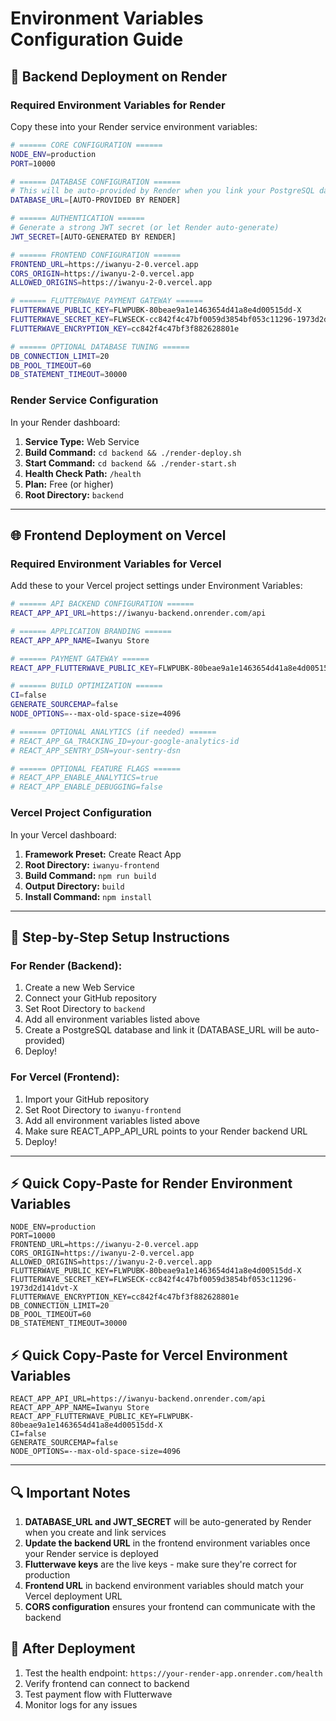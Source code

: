 # Environment Variables Configuration Guide

## 🚀 Backend Deployment on Render

### Required Environment Variables for Render

Copy these into your Render service environment variables:

```bash
# ====== CORE CONFIGURATION ======
NODE_ENV=production
PORT=10000

# ====== DATABASE CONFIGURATION ======
# This will be auto-provided by Render when you link your PostgreSQL database
DATABASE_URL=[AUTO-PROVIDED BY RENDER]

# ====== AUTHENTICATION ======
# Generate a strong JWT secret (or let Render auto-generate)
JWT_SECRET=[AUTO-GENERATED BY RENDER]

# ====== FRONTEND CONFIGURATION ======
FRONTEND_URL=https://iwanyu-2-0.vercel.app
CORS_ORIGIN=https://iwanyu-2-0.vercel.app
ALLOWED_ORIGINS=https://iwanyu-2-0.vercel.app

# ====== FLUTTERWAVE PAYMENT GATEWAY ======
FLUTTERWAVE_PUBLIC_KEY=FLWPUBK-80beae9a1e1463654d41a8e4d00515dd-X
FLUTTERWAVE_SECRET_KEY=FLWSECK-cc842f4c47bf0059d3854bf053c11296-1973d2d141dvt-X
FLUTTERWAVE_ENCRYPTION_KEY=cc842f4c47bf3f882628801e

# ====== OPTIONAL DATABASE TUNING ======
DB_CONNECTION_LIMIT=20
DB_POOL_TIMEOUT=60
DB_STATEMENT_TIMEOUT=30000
```

### Render Service Configuration

In your Render dashboard:

1. **Service Type:** Web Service
2. **Build Command:** `cd backend && ./render-deploy.sh`
3. **Start Command:** `cd backend && ./render-start.sh`
4. **Health Check Path:** `/health`
5. **Plan:** Free (or higher)
6. **Root Directory:** `backend`

---

## 🌐 Frontend Deployment on Vercel

### Required Environment Variables for Vercel

Add these to your Vercel project settings under Environment Variables:

```bash
# ====== API BACKEND CONFIGURATION ======
REACT_APP_API_URL=https://iwanyu-backend.onrender.com/api

# ====== APPLICATION BRANDING ======
REACT_APP_APP_NAME=Iwanyu Store

# ====== PAYMENT GATEWAY ======
REACT_APP_FLUTTERWAVE_PUBLIC_KEY=FLWPUBK-80beae9a1e1463654d41a8e4d00515dd-X

# ====== BUILD OPTIMIZATION ======
CI=false
GENERATE_SOURCEMAP=false
NODE_OPTIONS=--max-old-space-size=4096

# ====== OPTIONAL ANALYTICS (if needed) ======
# REACT_APP_GA_TRACKING_ID=your-google-analytics-id
# REACT_APP_SENTRY_DSN=your-sentry-dsn

# ====== OPTIONAL FEATURE FLAGS ======
# REACT_APP_ENABLE_ANALYTICS=true
# REACT_APP_ENABLE_DEBUGGING=false
```

### Vercel Project Configuration

In your Vercel dashboard:

1. **Framework Preset:** Create React App
2. **Root Directory:** `iwanyu-frontend`
3. **Build Command:** `npm run build`
4. **Output Directory:** `build`
5. **Install Command:** `npm install`

---

## 🔧 Step-by-Step Setup Instructions

### For Render (Backend):

1. Create a new Web Service
2. Connect your GitHub repository
3. Set Root Directory to `backend`
4. Add all environment variables listed above
5. Create a PostgreSQL database and link it (DATABASE_URL will be auto-provided)
6. Deploy!

### For Vercel (Frontend):

1. Import your GitHub repository
2. Set Root Directory to `iwanyu-frontend`
3. Add all environment variables listed above
4. Make sure REACT_APP_API_URL points to your Render backend URL
5. Deploy!

---

## ⚡ Quick Copy-Paste for Render Environment Variables

```
NODE_ENV=production
PORT=10000
FRONTEND_URL=https://iwanyu-2-0.vercel.app
CORS_ORIGIN=https://iwanyu-2-0.vercel.app
ALLOWED_ORIGINS=https://iwanyu-2-0.vercel.app
FLUTTERWAVE_PUBLIC_KEY=FLWPUBK-80beae9a1e1463654d41a8e4d00515dd-X
FLUTTERWAVE_SECRET_KEY=FLWSECK-cc842f4c47bf0059d3854bf053c11296-1973d2d141dvt-X
FLUTTERWAVE_ENCRYPTION_KEY=cc842f4c47bf3f882628801e
DB_CONNECTION_LIMIT=20
DB_POOL_TIMEOUT=60
DB_STATEMENT_TIMEOUT=30000
```

## ⚡ Quick Copy-Paste for Vercel Environment Variables

```
REACT_APP_API_URL=https://iwanyu-backend.onrender.com/api
REACT_APP_APP_NAME=Iwanyu Store
REACT_APP_FLUTTERWAVE_PUBLIC_KEY=FLWPUBK-80beae9a1e1463654d41a8e4d00515dd-X
CI=false
GENERATE_SOURCEMAP=false
NODE_OPTIONS=--max-old-space-size=4096
```

---

## 🔍 Important Notes

1. **DATABASE_URL and JWT_SECRET** will be auto-generated by Render when you create and link services
2. **Update the backend URL** in the frontend environment variables once your Render service is deployed
3. **Flutterwave keys** are the live keys - make sure they're correct for production
4. **Frontend URL** in backend environment variables should match your Vercel deployment URL
5. **CORS configuration** ensures your frontend can communicate with the backend

## 🔄 After Deployment

1. Test the health endpoint: `https://your-render-app.onrender.com/health`
2. Verify frontend can connect to backend
3. Test payment flow with Flutterwave
4. Monitor logs for any issues

